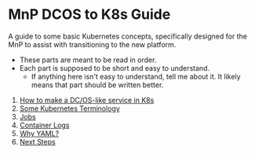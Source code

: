 # MnP DCOS to K8s Guide

A guide to some basic Kubernetes concepts, specifically designed for the MnP to assist with transitioning to the new platform.

- These parts are meant to be read in order.
- Each part is supposed to be short and easy to understand.
  - If anything here isn't easy to understand, tell me about it. It likely means that part should be written better.

1. [How to make a DC/OS-like service in K8s](./dcos-service-in-k8s.md)
2. [Some Kubernetes Terminology](./some-terminology.md)
3. [Jobs](./jobs.md)
4. [Container Logs](./logs.md)
5. [Why YAML?](./why-yaml.md)
7. [Next Steps](./next-steps.md)